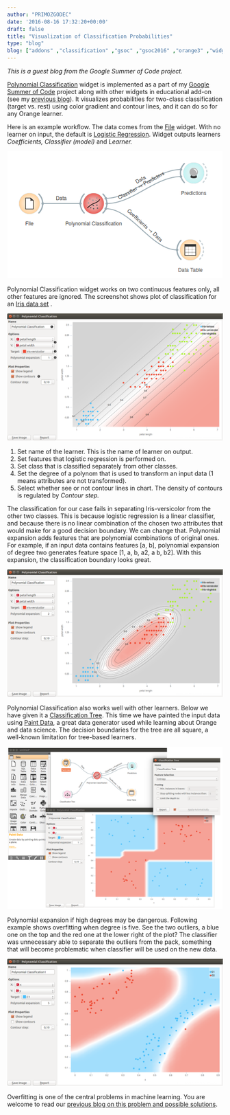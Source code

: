 ```yaml
---
author: "PRIMOZGODEC"
date: '2016-08-16 17:32:20+00:00'
draft: false
title: "Visualization of Classification Probabilities"
type: "blog"
blog: ["addons" ,"classification" ,"gsoc" ,"gsoc2016" ,"orange3" ,"widget"  ]
---
```


_This is a guest blog from the Google Summer of Code project._



[Polynomial Classification](http://orange3-educational.readthedocs.io/en/latest/widgets/polynomialclassification.html) widget is implemented as a part of my [Google Summer of Code](https://developers.google.com/open-source/gsoc/) project along with other widgets in educational add-on (see my [previous blog](/blog/2016/08/12/interactive-k-means/)). It visualizes probabilities for two-class classification (target vs. rest) using color gradient and contour lines, and it can do so for any Orange learner.

Here is an example workflow. The data comes from the [File](http://orange3.readthedocs.io/en/latest/widgets/data/file.html) widget. With no learner on input, the default is [Logistic Regression](http://orange3.readthedocs.io/en/latest/widgets/classify/logisticregression.html). Widget outputs learners _Coefficients,_ _Classifier (model)_ and _Learner._

![](poly-classification-flow.png)

Polynomial Classification widget works on two continuous features only, all other features are ignored. The screenshot shows plot of classification for an [Iris data set](https://en.wikipedia.org/wiki/Iris_flower_data_set) .

![](polynomial-classification-1-stamped.png)

1. Set name of the learner. This is the name of learner on output.
2. Set features that logistic regression is performed on.
3. Set class that is classified separately from other classes.
4. Set the degree of a polynom that is used to transform an input data (1 means attributes are not transformed).
5. Select whether see or not contour lines in chart. The density of contours is regulated by _Contour step._



The classification for our case fails in separating Iris-versicolor from the other two classes. This is because logistic regression is a linear classifier, and because there is no linear combination of the chosen two attributes that would make for a good decision boundary. We can change that. Polynomial expansion adds features that are polynomial combinations of original ones. For example, if an input data contains features [a, b], polynomial expansion of degree two generates feature space [1, a, b, a2, a b, b2]. With this expansion, the classification boundary looks great.

![](polynomial-classification-2.png)



Polynomial Classification also works well with other learners. Below we have given it a [Classification Tree](http://orange3.readthedocs.io/en/latest/widgets/classify/classificationtree.html). This time we have painted the input data using [Paint Data](http://orange3.readthedocs.io/en/latest/widgets/data/paintdata.html), a great data generator used while learning about Orange and data science. The decision boundaries for the tree are all square, a well-known limitation for tree-based learners.

![](poly-classification-4e.png)



Polynomial expansion if high degrees may be dangerous. Following example shows overfitting when degree is five. See the two outliers, a blue one on the top and the red one at the lower right of the plot? The classifier was unnecessary able to separate the outliers from the pack, something that will become problematic when classifier will be used on the new data.

![](poly-classification-owerfit.png)

Overfitting is one of the central problems in machine learning. You are welcome to read our [previous blog on this problem and possible solutions](/blog/2016/03/12/overfitting-and-regularization/).
